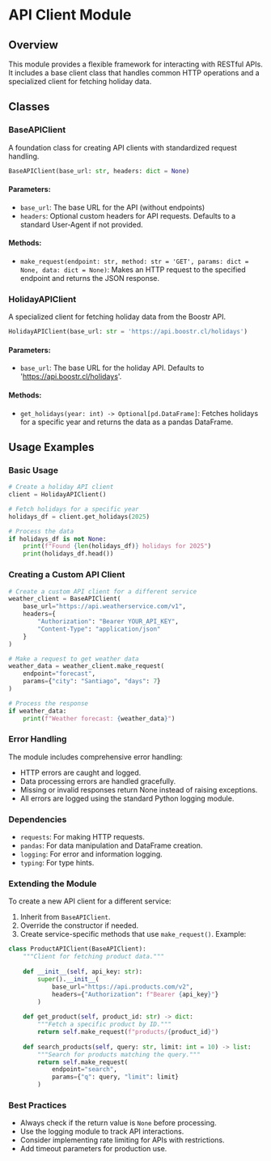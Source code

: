 # API Client Module
## Overview
This module provides a flexible framework for interacting with RESTful APIs. It includes a base client class that handles common HTTP operations and a specialized client for fetching holiday data.

## Classes
### BaseAPIClient
A foundation class for creating API clients with standardized request handling.
```python
BaseAPIClient(base_url: str, headers: dict = None)
```

#### Parameters:

- `base_url`: The base URL for the API (without endpoints)
- `headers`: Optional custom headers for API requests. Defaults to a standard User-Agent if not provided.

#### Methods:

- `make_request(endpoint: str, method: str = 'GET', params: dict = None, data: dict = None)`: Makes an HTTP request to the specified endpoint and returns the JSON response.

### HolidayAPIClient
A specialized client for fetching holiday data from the Boostr API.

```python
HolidayAPIClient(base_url: str = 'https://api.boostr.cl/holidays')
```

#### Parameters:
- `base_url`: The base URL for the holiday API. Defaults to 'https://api.boostr.cl/holidays'.

#### Methods:
- `get_holidays(year: int) -> Optional[pd.DataFrame]`: Fetches holidays for a specific year and returns the data as a pandas DataFrame.

## Usage Examples
### Basic Usage
```python
# Create a holiday API client
client = HolidayAPIClient()

# Fetch holidays for a specific year
holidays_df = client.get_holidays(2025)

# Process the data
if holidays_df is not None:
    print(f"Found {len(holidays_df)} holidays for 2025")
    print(holidays_df.head())
```

### Creating a Custom API Client
```python
# Create a custom API client for a different service
weather_client = BaseAPIClient(
    base_url="https://api.weatherservice.com/v1",
    headers={
        "Authorization": "Bearer YOUR_API_KEY",
        "Content-Type": "application/json"
    }
)

# Make a request to get weather data
weather_data = weather_client.make_request(
    endpoint="forecast",
    params={"city": "Santiago", "days": 7}
)

# Process the response
if weather_data:
    print(f"Weather forecast: {weather_data}")
```


### Error Handling
The module includes comprehensive error handling:

- HTTP errors are caught and logged.
- Data processing errors are handled gracefully.
- Missing or invalid responses return None instead of raising exceptions.
- All errors are logged using the standard Python logging module.

### Dependencies
- `requests`: For making HTTP requests.
- `pandas`: For data manipulation and DataFrame creation.
- `logging`: For error and information logging.
- `typing`: For type hints.

### Extending the Module
To create a new API client for a different service:

1. Inherit from `BaseAPIClient`.
2. Override the constructor if needed.
3. Create service-specific methods that use `make_request()`.
Example:

```python
class ProductAPIClient(BaseAPIClient):
    """Client for fetching product data."""
    
    def __init__(self, api_key: str):
        super().__init__(
            base_url="https://api.products.com/v2",
            headers={"Authorization": f"Bearer {api_key}"}
        )
    
    def get_product(self, product_id: str) -> dict:
        """Fetch a specific product by ID."""
        return self.make_request(f"products/{product_id}")
    
    def search_products(self, query: str, limit: int = 10) -> list:
        """Search for products matching the query."""
        return self.make_request(
            endpoint="search",
            params={"q": query, "limit": limit}
        )
```

### Best Practices
- Always check if the return value is `None` before processing.
- Use the logging module to track API interactions.
- Consider implementing rate limiting for APIs with restrictions.
- Add timeout parameters for production use.
